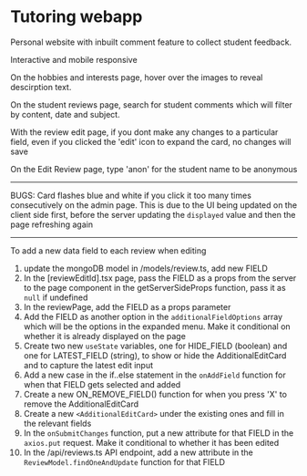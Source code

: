 # Tutoring webapp

Personal website with inbuilt comment feature to collect student feedback.

Interactive and mobile responsive

On the hobbies and interests page, hover over the images to reveal descirption text.

On the student reviews page, search for student comments which will filter by content, date and subject.

With the review edit page, if you dont make any changes to a particular field, even if you clicked the 'edit' icon to expand the card, no changes will save

On the Edit Review page, type 'anon' for the student name to be anonymous

--------------------------------------------------------------------------------------------
BUGS: 
Card flashes blue and white if you click it too many times consecutively on the admin page. This is due to the UI being updated on the client side first, before the server updating the `displayed` value and then the page refreshing again





--------------------------------------------------------------------------------------------
To add a new data field to each review when editing
1. update the mongoDB model in /models/review.ts, add new FIELD
2. In the [reviewEditId].tsx page, pass the FIELD as a props from the server to the page component in the getServerSideProps function, pass it as `null` if undefined
3. In the reviewPage, add the FIELD as a props parameter
4. Add the FIELD as another option in the `additionalFieldOptions` array which will be the options in the expanded menu. Make it conditional on whether it is already displayed on the page
5. Create two new `useState` variables, one for HIDE_FIELD (boolean) and one for LATEST_FIELD (string), to show or hide the AdditionalEditCard and to capture the latest edit input
6. Add a new case in the if..else statement in the `onAddField` function for when that FIELD gets selected and added
7. Create a new ON_REMOVE_FIELD() function for when you press 'X' to remove the AdditionalEditCard
8. Create a new `<AdditionalEditCard>` under the existing ones and fill in the relevant fields
9. In the `onSubmitChanges` function, put a new attribute for that FIELD in the `axios.put` request. Make it conditional to whether it has been edited
10. In the /api/reviews.ts API endpoint, add a new attribute in the `ReviewModel.findOneAndUpdate` function for that FIELD